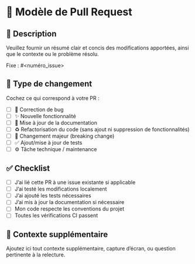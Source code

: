 # 📝 Modèle de Pull Request

## 📌 Description

Veuillez fournir un résumé clair et concis des modifications apportées, ainsi que le contexte ou le problème résolu.

Fixe : #<numéro_issue>

## 🔧 Type de changement

Cochez ce qui correspond à votre PR :

- [ ] 🐛 Correction de bug
- [ ] ✨ Nouvelle fonctionnalité
- [ ] 📝 Mise à jour de la documentation
- [ ] ♻️ Refactorisation du code (sans ajout ni suppression de fonctionnalités)
- [ ] 🚨 Changement majeur (breaking change)
- [ ] ✅ Ajout/mise à jour de tests
- [ ] ⚙️ Tâche technique / maintenance

## ✅ Checklist

- [ ] J’ai lié cette PR à une issue existante si applicable
- [ ] J’ai testé les modifications localement
- [ ] J’ai ajouté les tests nécessaires
- [ ] J’ai mis à jour la documentation si nécessaire
- [ ] Mon code respecte les conventions du projet
- [ ] Toutes les vérifications CI passent

## 🧠 Contexte supplémentaire

Ajoutez ici tout contexte supplémentaire, capture d’écran, ou question pertinente à la relecture.
